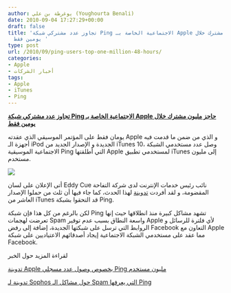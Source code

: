 ```yaml
---
author: يوغرطة بن علي (Youghourta Benali)
date: 2010-09-04 17:27:29+00:00
draft: false
title: 'تجاوز عدد مشتركي شبكة Ping الاجتماعية الخاصة بـ Apple حاجز مليون مشترك خلال
  يومين فقط '
type: post
url: /2010/09/ping-users-top-one-million-48-hours/
categories:
- Apple
- أخبار الشركات
tags:
- Apple
- iTunes
- Ping
---
```


**[تجاوز عدد مشتركي شبكة Ping الاجتماعية الخاصة بـ Apple حاجز مليون مشترك خلال يومين فقط](http://www.it-scoop.com/2010/09/ping-users-top-one-million-48-hours)**




يومان فقط على المؤتمر الموسيقي الذي عقدته Apple و الذي من ضمن ما قدمت فيه أجهزة الـ iPod الجديدة و الإصدار الجديد من iTunes 10، وصل عدد مستخدمي الشبكة الاجتماعية الموسيقية Ping التي أطلقتها Apple لمستخدمي تطبيق iTunes إلى مليون مستخدم.




[![](http://www.it-scoop.com/wp-content/uploads/2010/09/itunes10-250.png)
](http://www.it-scoop.com/2010/09/ping-users-top-one-million-48-hours)


أتى الإعلان على لسان Eddy Cue نائب رئيس خدمات الإنترنت لدى شركة التفاحة المقضومة، و لقد أفردت [تدوينة](http://www.mac4ever.com/news/57150/apple_annonce_1_million_de_ping_en_48_heures/) لهذا الحدث، كما جاء فيها أن ثلث من حملوا الإصدار العاشر من iTunes قد التحقوا بشبكة Ping.

لكن بالرغم من كل هذا فإن شبكة Ping تشهد مشاكل كبيرة منذ انطلاقها حيث إنها تعرضت لهجمات Spam واسعة النطاق بسبب عدم توفير Apple لأي فلترة للرسائل و الروابط التي ترسل على شبكتها الجديدة، إضافة إلى رفض Facebook التعاون مع Apple مما عقد على مستخدمي الشبكة الاجتماعية إيجاد أصدقائهم الاعتياديين على شبكة Facebook.

لقراءة المزيد حول الخبر

[تدوينة Apple بخصوص وصول عدد مسجلي Ping مليون مستخدم](http://www.apple.com/pr/library/2010/09/03ping.html)

[تدوينة لـ Sophos حول مشاكل الـ Spam التي يعرفها Ping](http://www.sophos.com/blogs/chetw/g/2010/09/02/apple-pingd-comment-spam-coming/)

